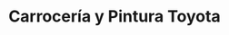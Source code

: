 ---
title: "Carrocería y Pintura Toyota"
url: /san-jose/carroceria-y-pintura-toyota/
shop: reparación de automóviles
---